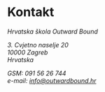 # Kontakt

<address>
Hrvatska škola Outward Bound

3\. Cvjetno naselje 20<br>
10000 Zagreb<br>
Hrvatska

GSM: 091 56 26 744<br>
e-mail: <info@outwardbound.hr>
</address>
